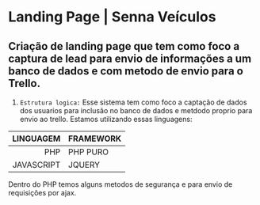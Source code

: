 # Landing Page | Senna Veículos
Criação de landing page que tem como foco a captura de lead para envio de informações a um banco de dados e com metodo de envio para o Trello.
---
1. ```Estrutura logica:``` Esse sistema tem como foco a captação de dados dos usuarios para inclusão no banco de dados e metdodo proprio para envio ao trello. 
Estamos utilizando essas linguagens:

| LINGUAGEM | FRAMEWORK |
|----------:|------------|
| PHP | PHP PURO |
| JAVASCRIPT | JQUERY |

Dentro do PHP temos alguns metodos de segurança e para envio de requisições por ajax.

